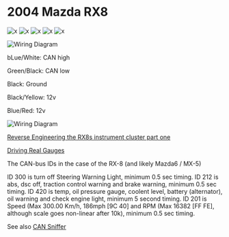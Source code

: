 # 2004 Mazda RX8

![x](OEM-Docs/Mazda/rx8/mazda-rx8-2004-1.png)
![x](OEM-Docs/Mazda/rx8/mazda-rx8-2004-2.png)
![x](OEM-Docs/Mazda/rx8/mazda-rx8-2004-3.png)
![x](OEM-Docs/Mazda/rx8/mazda-rx8-2004-4.png)
![x](OEM-Docs/Mazda/rx8/mazda-rx8-2004-5.png)

![Wiring Diagram](Images/2004_rx8_instrument_cluster.png)

bLue/White: CAN high

Green/Black: CAN low

Black: Ground

Black/Yellow: 12v

Blue/Red: 12v

![Wiring Diagram](Images/Rx8_connector.png)

[Reverse Engineering the RX8s instrument cluster part one](https://www.cantanko.com/rx-8/reverse-engineering-the-rx-8s-instrument-cluster-part-one/)

[Driving Real Gauges](http://www.xsimulator.net/community/threads/driving-real-gauges.3278/)

The CAN-bus IDs in the case of the RX-8 (and likely Mazda6 / MX-5)

ID 300 is turn off Steering Warning Light, minimum 0.5 sec timing.
ID 212 is abs, dsc off, traction control warning and brake warning, minimum 0.5 sec timing.
ID 420 is temp, oil pressure gauge, coolent level, battery (alternator), oil warning and check engine light, minimum 5 second timing.
ID 201 is Speed (Max 300.00 Km/h, 186mph [9C 40] and RPM (Max 16382 [FF FE], although scale goes non-linear after 10k), minimum 0.5 sec timing.

See also [CAN Sniffer](../technical-and-legacy/CAN-Sniffer.md)
